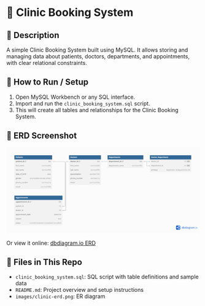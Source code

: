 # 🏥 Clinic Booking System

## 📌 Description

A simple Clinic Booking System built using MySQL. It allows storing and managing data about patients, doctors, departments, and appointments, with clear relational constraints.

## 🚀 How to Run / Setup

1. Open MySQL Workbench or any SQL interface.
2. Import and run the `clinic_booking_system.sql` script.
3. This will create all tables and relationships for the Clinic Booking System.

## 🔗 ERD Screenshot

![Clinic ERD](./images/clinic-erd.png)

Or view it online: [dbdiagram.io ERD](https://dbdiagram.io/d/ER-Diagram-68232a6a5b2fc4582f615f43)

## 📁 Files in This Repo

- `clinic_booking_system.sql`: SQL script with table definitions and sample data
- `README.md`: Project overview and setup instructions
- `images/clinic-erd.png`: ER diagram
